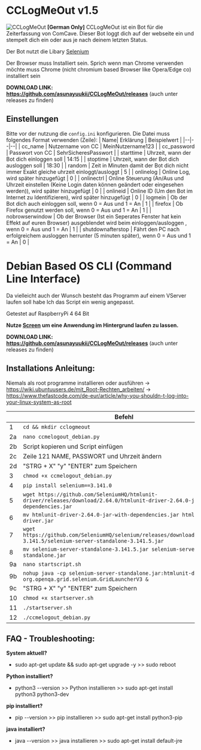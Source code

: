 # CCLogMeOut v1.5
![CCLogMeOut](https://i.ibb.co/hDwhfbw/cclogmeout.png)
**[German Only]** CCLogMeOut ist ein Bot für die Zeiterfassung von ComCave. Dieser Bot loggt dich auf der webseite ein und stempelt dich ein oder aus je nach deinem letzten Status.

Der Bot nutzt die Libary [Selenium](https://pypi.org/project/selenium/)

Der Browser muss Installiert sein. Sprich wenn man Chrome verwenden möchte muss Chrome (nicht chromium based Browser like Opera/Edge co) installiert sein

**DOWNLOAD LINK: https://github.com/asunayuukii/CCLogMeOut/releases** 
(auch unter releases zu finden)

## Einstellungen

Bitte vor der nutzung die `config.ini` konfigurieren. Die Datei muss folgendes Format verwenden (Zeile):
| Name| Erklärung | Beispielwert | 
|--|--|--|
| cc_name | Nutzername von CC | MeinNutzername123 |
| cc_password | Passwort von CC | SehrSicheresPasswort |
| starttime | Uhrzeit, wann der Bot dich einloggen soll | 14:15 |
| stoptime | Uhrzeit, wann der Bot dich ausloggen soll | 18:30 |
| random | Zeit in Minuten damit der Bot dich nicht immer Exakt gleiche uhrzeit einloggt/ausloggt | 5 |
| onlinelog | Online Log, wird später hinzugefügt | 0 |
| onlinectrl | Online Steuerung (An/Aus und Uhrzeit einstellen (Keine Login daten können geändert oder eingesehen werden)), wird später hinzugefügt | 0 |
| onlineid | Online ID (Um den Bot im Internet zu Identifizieren), wird später hinzugefügt | 0 |
| logmein | Ob der Bot dich auch einloggen soll, wenn 0 = Aus und 1 = An | 1 |
| firefox | Ob Firefox genutzt werden soll, wenn 0 = Aus und 1 = An | 1 |
| nobrowserwindow | Ob der Browser (Ist ein Seperates Fenster hat kein Effekt auf euren Browser) ausgeblendet wird beim einloggen/ausloggen , wenn 0 = Aus und 1 = An | 1 |
| shutdownafterstop | Fährt den PC nach erfolgreichem ausloggen herrunter (5 minuten später), wenn 0 = Aus und 1 = An | 0 |

# Debian Based OS CLI (Command Line Interface)
Da vielleicht auch der Wunsch besteht das Programm auf einem VServer laufen soll habe Ich das Script ein wenig angepasst.

Getestet auf RaspberryPi 4 64 Bit

**Nutze [Screen](https://wiki.ubuntuusers.de/Screen/) um eine Anwendung im Hintergrund laufen zu lassen.** 

**DOWNLOAD LINK: https://github.com/asunayuukii/CCLogMeOut/releases** 
(auch unter releases zu finden)

## Installations Anleitung:
Niemals als root programme installieren oder ausführen -> https://wiki.ubuntuusers.de/mit_Root-Rechten_arbeiten/ -> https://www.thefastcode.com/de-eur/article/why-you-shouldn-t-log-into-your-linux-system-as-root

| | Befehl |
|--|--|
| 1 | `cd && mkdir cclogmeout` |
| 2a | `nano ccmelogout_debian.py` |
| 2b | Script kopieren und Script einfügen |
| 2c | Zeile 121 NAME, PASSWORT und Uhrzeit ändern |
| 2d | "STRG + X" "y" "ENTER" zum Speichern |
| 3 | `chmod +x ccmelogout_debian.py` |
| 4 | `pip install selenium==3.141.0` |
| 5 | `wget https://github.com/SeleniumHQ/htmlunit-driver/releases/download/2.64.0/htmlunit-driver-2.64.0-jar-with-dependencies.jar` |
| 6 | `mv htmlunit-driver-2.64.0-jar-with-dependencies.jar htmlunit-driver.jar` |
| 7 | `wget https://github.com/SeleniumHQ/selenium/releases/download/selenium-3.141.5/selenium-server-standalone-3.141.5.jar` |
| 8 | `mv selenium-server-standalone-3.141.5.jar selenium-server-standalone.jar` |
| 9a | `nano startscript.sh` |
| 9b | `nohup java -cp selenium-server-standalone.jar:htmlunit-driver.jar org.openqa.grid.selenium.GridLauncherV3 &` |
| 9c | "STRG + X" "y" "ENTER" zum Speichern |
| 10 | `chmod +x startserver.sh` |
| 11 | `./startserver.sh` |
| 12 | `./ccmelogout_debian.py` |

## FAQ - Troubleshooting:

**System aktuell?**
- sudo apt-get update && sudo apt-get upgrade -y >> sudo reboot

**Python installiert?**
- python3 --version >> Python installieren >> sudo apt-get install python3 python3-dev

**pip installiert?**
- pip --version >> pip installieren >> sudo apt-get install python3-pip

**java installiert?**
- java --version >> java installieren >> sudo apt-get install default-jre
